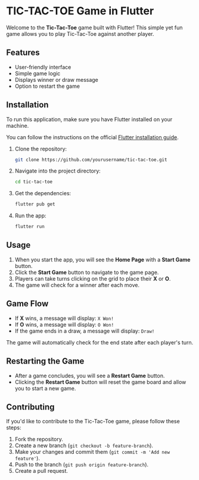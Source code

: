 # TIC-TAC-TOE Game in Flutter

Welcome to the **Tic-Tac-Toe** game built with Flutter! This simple yet fun game allows you to play Tic-Tac-Toe against another player. 

## Features
- User-friendly interface
- Simple game logic
- Displays winner or draw message
- Option to restart the game

## Installation

To run this application, make sure you have Flutter installed on your machine. 

You can follow the instructions on the official [Flutter installation guide](https://flutter.dev/docs/get-started/install).

1. Clone the repository:
   ```bash
   git clone https://github.com/yourusername/tic-tac-toe.git
   ```
2. Navigate into the project directory:
   ```bash
   cd tic-tac-toe
   ```
3. Get the dependencies:
   ```bash
   flutter pub get
   ```
4. Run the app:
   ```bash
   flutter run
   ```

## Usage

1. When you start the app, you will see the **Home Page** with a **Start Game** button.
2. Click the **Start Game** button to navigate to the game page.
3. Players can take turns clicking on the grid to place their **X** or **O**.
4. The game will check for a winner after each move.

## Game Flow

- If **X** wins, a message will display: `X Won!`
- If **O** wins, a message will display: `O Won!`
- If the game ends in a draw, a message will display: `Draw!`

The game will automatically check for the end state after each player's turn.

## Restarting the Game

- After a game concludes, you will see a **Restart Game** button.
- Clicking the **Restart Game** button will reset the game board and allow you to start a new game.

## Contributing

If you'd like to contribute to the Tic-Tac-Toe game, please follow these steps:

1. Fork the repository.
2. Create a new branch (`git checkout -b feature-branch`).
3. Make your changes and commit them (`git commit -m 'Add new feature'`).
4. Push to the branch (`git push origin feature-branch`).
5. Create a pull request.
